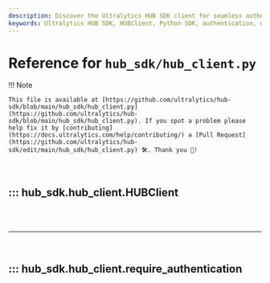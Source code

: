 ```yaml
---
description: Discover the Ultralytics HUB SDK client for seamless authentication and interaction with models, datasets, projects, and users.
keywords: Ultralytics HUB SDK, HUBClient, Python SDK, authentication, datasets, models, projects, users
---
```


# Reference for `hub_sdk/hub_client.py`

!!! Note

    This file is available at [https://github.com/ultralytics/hub-sdk/blob/main/hub_sdk/hub_client.py](https://github.com/ultralytics/hub-sdk/blob/main/hub_sdk/hub_client.py). If you spot a problem please help fix it by [contributing](https://docs.ultralytics.com/help/contributing/) a [Pull Request](https://github.com/ultralytics/hub-sdk/edit/main/hub_sdk/hub_client.py) 🛠️. Thank you 🙏!

<br>

## ::: hub_sdk.hub_client.HUBClient

<br><br><hr><br>

## ::: hub_sdk.hub_client.require_authentication

<br><br>
